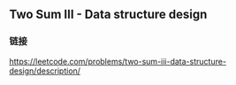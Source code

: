 ## Two Sum III - Data structure design  
### 链接  
https://leetcode.com/problems/two-sum-iii-data-structure-design/description/